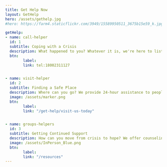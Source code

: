 ```yaml
---
title: Get Help Now
layout: GetHelp
hero: /assets/gethelp.jpg
#hero: https://farm4.staticflickr.com/3949/15589950511_3675b15e59_k.jpg

getHelp:
- name: call-helper
  id: 1
  subtitle: Coping with a Crisis
  description: What happened to you? Whatever it is, we're here to listen, to care, and to help- with out Resource & Crisis Helpline/Text/Chat, crisis intervention services, legal clinics, and more.
  btn:
        label:  
        link: tel:18002311127


- name: visit-helper
  id: 2
  subtitle: Finding a Safe Place
  description: Where can you go? We provide 24-hour assistance to people in crisis, including safe shelters and residential treatment programs for both youth and adults.
  image: /assets/marker.png
  btn: 
        label: 
        link: "/get-help/visit-us-today"


- name: groups-helpers
  id: 3
  subtitle: Getting Continued Support 
  description: How can you move from crisis to hope? We offer counseling and specialized support groups for parents, victims of crime, and those who have lost someone to suicide or homicide.
  image: /assets/InPerson_Blue.png
  btn:
        label: 
        link: "/resources"
---
```

